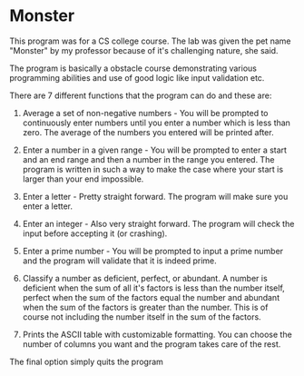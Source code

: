 # Monster
This program was for a CS college course. The lab was given the pet name "Monster" by my professor because of it's challenging nature, she said.

The program is basically a obstacle course demonstrating various programming abilities and use of good logic like input validation etc.

There are 7 different functions that the program can do and these are:

1) Average a set of non-negative numbers - You will be prompted to continuously enter numbers until you enter a number which is less than zero. The average of the numbers you entered will be printed after.

2) Enter a number in a given range - You will be prompted to enter a start and an end range and then a number in the range you entered. The program is written in such a way to make the case where your start is larger than your end impossible.

3) Enter a letter - Pretty straight forward. The program will make sure you enter a letter.

4) Enter an integer - Also very straight forward. The program will check the input before accepting it (or crashing).

5) Enter a prime number - You will be prompted to input a prime number and the program will validate that it is indeed prime.

6) Classify a number as deficient, perfect, or abundant. A number is deficient when the sum of all it's factors is less than the number itself, perfect when the sum of the factors equal the number and abundant when the sum of the factors is greater than the number. This is of course not including the number itself in the sum of the factors.

7) Prints the ASCII table with customizable formatting. You can choose the number of columns you want and the program takes care of the rest.

The final option simply quits the program